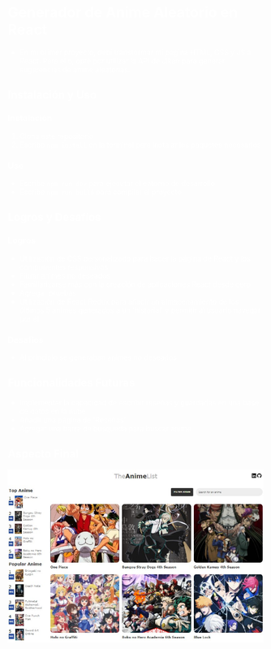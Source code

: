 <style>
  body {
    background-image: url('https://github.com/Ivanaraujo37/Proyect-Page-Anime/raw/main/Preview_pagina-anime.jpg');
    background-size: cover;
    background-position: center;
    color: white; /* Cambia el color del texto si es necesario para que se vea bien sobre el fondo */
  }
</style>

# Generador de Anime Aleatorio en React

* En mi primer proyecto, debí transformar mi página HTML, CSS y JS a React. Para ello, opté por utilizar la API de Jikan para generar sugerencias de anime aleatorias.

## Instalación y Uso

### Instalación
1. Clona este repositorio
2. Escribe `npm install` en la terminal para instalar los paquetes necesarios

### Uso
* Escribe `npm run dev` para ejecutar el entorno de desarrollo
* Escribe `npm run build` para compilar el proyecto

## Logros y Desafíos
### Logros
* Utilización de CSS personalizado para hacer la página de React y los componentes responsivos
* Filtrar animes no deseados
* Familiarizarse más con la creación de aplicaciones React desde cero
* Agregar pruebas
* Utilización de React Redux para añadir un almacenamiento de los últimos 5 animes generados a un 'historial' y permitir al usuario navegar por él

### Desafíos
* Al principio se generaban animes no deseados

## Funcionalidades Futuras
* Implementar la capacidad de escribir reseñas y guardarlas en una base de datos en la nube
* Añadir una página de 'Reseñas'
* Agregar una barra de búsqueda para buscar anime

## Aspecto Final
![Vista previa de la página de anime](https://github.com/Ivanaraujo37/Proyect-Page-Anime/raw/main/Preview_pagina-anime.jpg)

